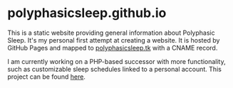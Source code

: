 # polyphasicsleep.github.io
This is a static website providing general information about Polyphasic Sleep. It's my personal first attempt at creating a website.
It is hosted by GitHub Pages and mapped to [polyphasicsleep.tk](https://www.polyphasicsleep.tk) with a CNAME record.

I am currently working on a PHP-based successor with more functionality, such as customizable sleep schedules linked to a personal account.
This project can be found [here](https://github.com/PolyphasicSleep/PHPolySleep).
